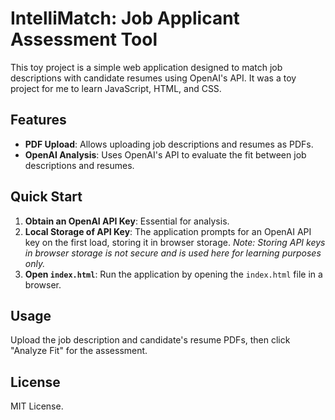 # IntelliMatch: Job Applicant Assessment Tool

This toy project is a simple web application designed to match job descriptions with candidate resumes using OpenAI's API. It was a toy project for me to learn JavaScript, HTML, and CSS.

## Features
- **PDF Upload**: Allows uploading job descriptions and resumes as PDFs.
- **OpenAI Analysis**: Uses OpenAI's API to evaluate the fit between job descriptions and resumes.

## Quick Start
1. **Obtain an OpenAI API Key**: Essential for analysis.
2. **Local Storage of API Key**: The application prompts for an OpenAI API key on the first load, storing it in browser storage. *Note: Storing API keys in browser storage is not secure and is used here for learning purposes only.*
3. **Open `index.html`**: Run the application by opening the `index.html` file in a browser.

## Usage
Upload the job description and candidate's resume PDFs, then click "Analyze Fit" for the assessment.

## License
MIT License.

